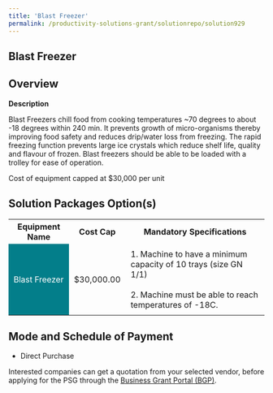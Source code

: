 ```yaml
---
title: 'Blast Freezer'
permalink: /productivity-solutions-grant/solutionrepo/solution929
---
```


## Blast Freezer

## Overview

**Description**

Blast Freezers chill food from cooking temperatures ~70 degrees to about -18 degrees within 240 min. It prevents growth of micro-organisms thereby improving food safety and reduces drip/water loss from freezing. The rapid freezing function prevents large ice crystals which reduce shelf life, quality and flavour of frozen. Blast freezers should be able to be loaded with a trolley for ease of operation. 

Cost of equipment capped at $30,000 per unit

## Solution Packages Option(s)

<table>
<tr>
<th><b>Equipment Name</b></th>
<th><b>Cost Cap</b></th>
<th><b>Mandatory Specifications</b></th>
</tr>
<tr>
<td style='padding: 10px; background-color: #037E8A; color: #FFFFFF;'>Blast Freezer</td>
<td style='padding: 10px;'>$30,000.00</td>
<td style='padding: 10px;'>1. Machine to have a minimum capacity of 10 trays (size GN 1/1)<br><br>2. Machine must be able to reach temperatures of -18C.</td>
</tr>
</table>

## Mode and Schedule of Payment

 - Direct Purchase

Interested companies can get a quotation from your selected vendor, before applying for the PSG through the <a href='https://www.businessgrants.gov.sg/' target='_blank' rel='noopener'>Business Grant Portal (BGP)</a>.

<script src="/jquery/resize-tables.js"></script>
